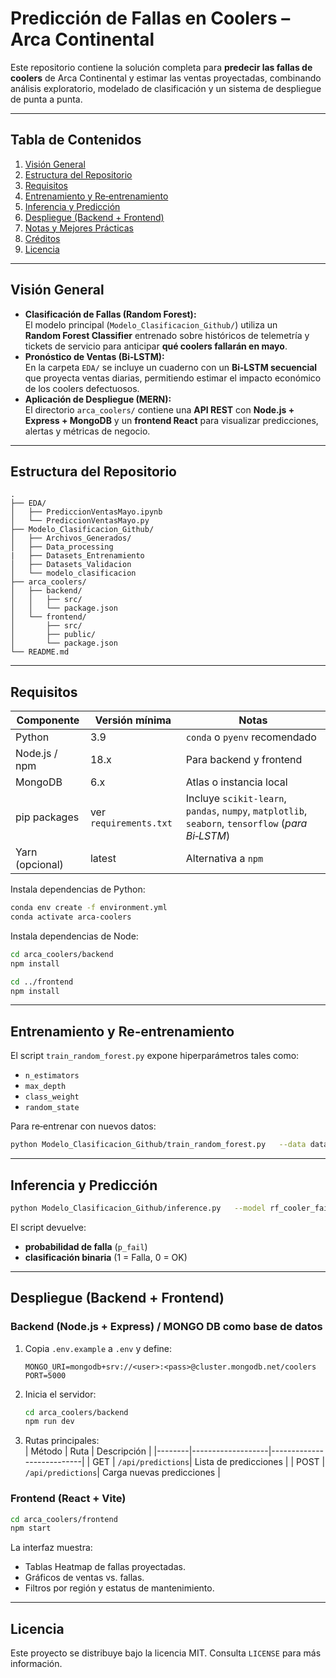 # Predicción de Fallas en Coolers – Arca Continental

Este repositorio contiene la solución completa para **predecir las fallas de coolers** de Arca Continental y estimar las ventas proyectadas, combinando análisis exploratorio, modelado de clasificación y un sistema de despliegue de punta a punta.

---

## Tabla de Contenidos
1. [Visión General](#visión-general)
2. [Estructura del Repositorio](#estructura-del-repositorio)
3. [Requisitos](#requisitos)
4. [Entrenamiento y Re‐entrenamiento](#entrenamiento-y-reentrenamiento)
5. [Inferencia y Predicción](#inferencia-y-predicción)
6. [Despliegue (Backend + Frontend)](#despliegue-backend-frontend)
7. [Notas y Mejores Prácticas](#notas-y-mejores-prácticas)
8. [Créditos](#créditos)
9. [Licencia](#licencia)

---

## Visión General

- **Clasificación de Fallas (Random Forest):**  
  El modelo principal (`Modelo_Clasificacion_Github/`) utiliza un **Random Forest Classifier** entrenado sobre históricos de telemetría y tickets de servicio para anticipar **qué coolers fallarán en mayo**.  
- **Pronóstico de Ventas (Bi‑LSTM):**  
  En la carpeta `EDA/` se incluye un cuaderno con un **Bi‑LSTM secuencial** que proyecta ventas diarias, permitiendo estimar el impacto económico de los coolers defectuosos.  
- **Aplicación de Despliegue (MERN):**  
  El directorio `arca_coolers/` contiene una **API REST** con **Node.js + Express + MongoDB** y un **frontend React** para visualizar predicciones, alertas y métricas de negocio.

---

## Estructura del Repositorio

```
.
├── EDA/
│   ├── PrediccionVentasMayo.ipynb
│   └── PrediccionVentasMayo.py
├── Modelo_Clasificacion_Github/
│   ├── Archivos_Generados/
│   ├── Data_processing
|   ├── Datasets_Entrenamiento
│   ├── Datasets_Validacion
│   └── modelo_clasificacion
├── arca_coolers/
│   ├── backend/
│   │   ├── src/
│   │   └── package.json
│   └── frontend/
│       ├── src/
│       ├── public/
│       └── package.json
└── README.md
```

---

## Requisitos

| Componente        | Versión mínima | Notas                                |
|-------------------|---------------|--------------------------------------|
| Python            | 3.9           | `conda` o `pyenv` recomendado        |
| Node.js / npm     | 18.x          | Para backend y frontend              |
| MongoDB           | 6.x           | Atlas o instancia local              |
| pip packages      | ver `requirements.txt` | Incluye `scikit‑learn`, `pandas`, `numpy`, `matplotlib`, `seaborn`, `tensorflow` (*para Bi‑LSTM*) |
| Yarn (opcional)   | latest        | Alternativa a `npm`                  |

Instala dependencias de Python:
```bash
conda env create -f environment.yml
conda activate arca-coolers
```

Instala dependencias de Node:
```bash
cd arca_coolers/backend
npm install

cd ../frontend
npm install
```

---

## Entrenamiento y Re‑entrenamiento

El script `train_random_forest.py` expone hiperparámetros tales como:
- `n_estimators`
- `max_depth`
- `class_weight`
- `random_state`

Para re‑entrenar con nuevos datos:
```bash
python Modelo_Clasificacion_Github/train_random_forest.py   --data data/processed/train.parquet   --n_estimators 400   --max_depth 25   --save-model rf_cooler_failure_YYYYMM.pkl
```

---

## Inferencia y Predicción

```bash
python Modelo_Clasificacion_Github/inference.py   --model rf_cooler_failure.pkl   --input data/processed/2025-05.parquet   --output predictions/pred_may_2025.csv
```

El script devuelve:
- **probabilidad de falla** (`p_fail`)
- **clasificación binaria** (1 = Falla, 0 = OK)

---

## Despliegue (Backend + Frontend)

### Backend (Node.js + Express) / MONGO DB como base de datos

1. Copia `.env.example` a `.env` y define:  
   ```env
   MONGO_URI=mongodb+srv://<user>:<pass>@cluster.mongodb.net/coolers
   PORT=5000
   ```
2. Inicia el servidor:
   ```bash
   cd arca_coolers/backend
   npm run dev
   ```
3. Rutas principales:  
   | Método | Ruta              | Descripción               |
   |--------|-------------------|---------------------------|
   | GET    | `/api/predictions`| Lista de predicciones     |
   | POST   | `/api/predictions`| Carga nuevas predicciones |

### Frontend (React + Vite)

```bash
cd arca_coolers/frontend
npm start
```
La interfaz muestra:
- Tablas Heatmap de fallas proyectadas.  
- Gráficos de ventas vs. fallas.  
- Filtros por región y estatus de mantenimiento.

---




## Licencia

Este proyecto se distribuye bajo la licencia MIT. Consulta `LICENSE` para más información.
